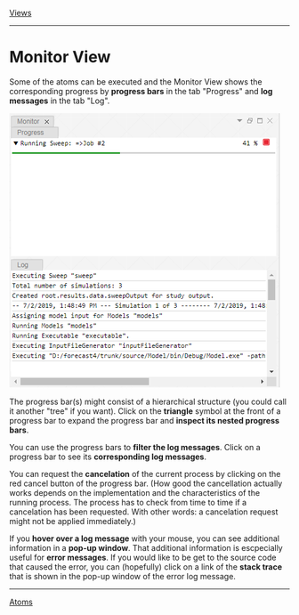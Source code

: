 [Views](./views.md)

----

#	Monitor View

Some of the atoms can be executed and the Monitor View shows the corresponding progress by **progress bars** in the tab "Progress" and **log messages** in the tab "Log". 

<img src="../images/monitor_view.png">

The progress bar(s) might consist of a hierarchical structure (you could call it another "tree" if you want). Click on the **triangle** symbol at the front of a progress bar to expand the progress bar and **inspect its nested progress bars**. 

You can use the progress bars to **filter the log messages**. Click on a progress bar to see its **corresponding log messages**.

You can request the **cancelation** of the current process by clicking on the red cancel button of the progress bar. (How good the cancellation actually works depends on the implementation and the characteristics of the running process. The process has to check from time to time if a cancelation has been requested. With other words: a cancelation request might not be applied immediately.)

If you **hover over a log message** with your mouse, you can see additional information in a **pop-up window**. That additional information is escpecially useful for **error messages**. If you would like to be get to the source code that caused the error, you can (hopefully) click on a link of the **stack trace** that is shown in the pop-up window of the error log message.  


----
[Atoms](../atoms/atoms.md)
